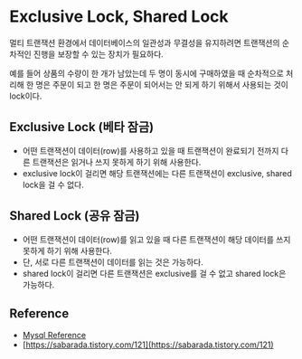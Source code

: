 # Exclusive Lock, Shared Lock

멀티 트랜잭션 환경에서 데이터베이스의 일관성과 무결성을 유지하려면 트랜잭션의 순차적인 진행을 보장할 수 있는 장치가 필요하다.

예를 들어 상품의 수량이 한 개가 남았는데 두 명이 동시에 구매하였을 때 순차적으로 처리해 한 명은 주문이 되고 한 명은 주문이 되어서는 안 되게 하기 위해서 사용되는 것이 lock이다.

## Exclusive Lock (베타 잠금)

- 어떤 트랜잭션이 데이터(row)를 사용하고 있을 때 트랜잭션이 완료되기 전까지 다른 트랜잭션은 읽거나 쓰지 못하게 하기 위해 사용한다.
- exclusive lock이 걸리면 해당 트랜잭션에는 다른 트랜잭션이 exclusive, shared lock을 걸 수 없다.

## Shared Lock (공유 잠금)

- 어떤 트랜잭션이 데이터(row)를 읽고 있을 때 다른 트랜잭션이 해당 데이터를 쓰지 못하게 하기 위해 사용한다.
- 단, 서로 다른 트랜잭션이 데이터를 읽는 것은 가능하다.
- shared lock이 걸리면 다른 트랜잭션은 exclusive를 걸 수 없고 shared lock은 가능하다.

## Reference

- [Mysql Reference](https://dev.mysql.com/doc/refman/8.0/en/innodb-locking.html#innodb-shared-exclusive-locks)
- [https://sabarada.tistory.com/121](https://sabarada.tistory.com/121)